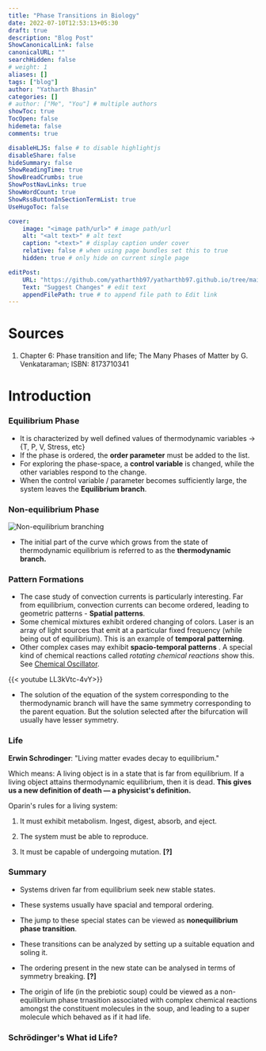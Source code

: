```yaml
---
title: "Phase Transitions in Biology"
date: 2022-07-10T12:53:13+05:30
draft: true
description: "Blog Post"
ShowCanonicalLink: false
canonicalURL: ""
searchHidden: false
# weight: 1
aliases: []
tags: ["blog"]
author: "Yatharth Bhasin"
categories: []
# author: ["Me", "You"] # multiple authors
showToc: true
TocOpen: false
hidemeta: false
comments: true

disableHLJS: false # to disable highlightjs
disableShare: false
hideSummary: false
ShowReadingTime: true
ShowBreadCrumbs: true
ShowPostNavLinks: true
ShowWordCount: true
ShowRssButtonInSectionTermList: true
UseHugoToc: false

cover:
    image: "<image path/url>" # image path/url
    alt: "<alt text>" # alt text
    caption: "<text>" # display caption under cover
    relative: false # when using page bundles set this to true
    hidden: true # only hide on current single page

editPost:
    URL: "https://github.com/yatharthb97/yatharthb97.github.io/tree/main/content/"
    Text: "Suggest Changes" # edit text
    appendFilePath: true # to append file path to Edit link
---
```


# Sources

1. Chapter 6: Phase transition and life; The Many Phases of Matter by G. Venkataraman; ISBN: 8173710341



# Introduction

### Equilibrium Phase

* It is characterized by well defined values of thermodynamic variables → {T, P, V, Stress, etc}
* If the phase is ordered, the **order parameter** must be added to the list.
* For exploring the phase-space, a **control variable** is changed, while the other variables respond to the change.
* When the control variable / parameter becomes sufficiently large, the system leaves the **Equilibrium branch**.



### Non-equilibrium Phase 

![Non-equilibrium branching](https://www.researchgate.net/profile/Yasar-Demirel/publication/221984753/figure/fig1/AS:393945017274376@1470935219170/Thermodynamic-branch-48-showing-the-properties-of-physical-and-biological-systems-away.png)

* The initial part of the curve which grows from the state of thermodynamic equilibrium is referred to as the **thermodynamic branch.**

### Pattern Formations

* The case study of convection currents is particularly interesting. Far from equilibrium, convection currents can become ordered, leading to geometric patterns - **Spatial patterns**.
* Some chemical mixtures exhibit ordered changing of colors. Laser is an array of light sources that emit at a particular fixed frequency (while being out of equilibrium). This is an example of **temporal patterning**.
* Other complex cases may exhibit **spacio-temporal patterns** . A special kind of chemical reactions called *rotating chemical reactions* show this. See [Chemical Oscillator](https://en.wikipedia.org/wiki/Chemical_oscillator).

{{< youtube LL3kVtc-4vY>}}

* The solution of the equation of the system corresponding to the thermodynamic branch will have the same symmetry corresponding to the parent equation. But the solution selected after the bifurcation will usually have lesser symmetry.

### Life

**Erwin Schrodinger**: "Living matter evades decay to equilibrium."

Which means: A living object is in a state that is far from equilibrium. If a living object attains thermodynamic equilibrium, then it is dead. **This gives us a new definition of death — a physicist's definition.**

Oparin's rules for a living system:

1. It must exhibit metabolism. Ingest, digest, absorb, and eject. 

2. The system must be able to reproduce.
3. It must be capable of undergoing mutation. **[?]**

### Summary

* Systems driven far from equilibrium seek new stable states.
* These systems usually have spacial and temporal ordering.
* The jump to these special states can be viewed as **nonequilibrium phase transition**.
* These transitions can be analyzed by setting up a suitable equation and soling it.
* The ordering present in the new state can be analysed in terms of symmetry breaking. **[?]**

* The origin of life (in the prebiotic soup) could be viewed as a non-equilibrium phase trnasition associated with complex chemical reactions amongst the constituent molecules in the soup, and leading to a super molecule which behaved as if it had life.

### Schrödinger's What id Life?

